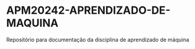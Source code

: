 # APM20242-APRENDIZADO-DE-MAQUINA
Repositório para documentação da disciplina de aprendizado de máquina
